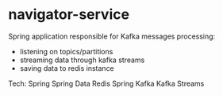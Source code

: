 # navigator-service

Spring application responsible for Kafka messages processing:
+ listening on topics/partitions
+ streaming data through kafka streams
+ saving data to redis instance


Tech:
Spring
Spring Data Redis
Spring Kafka
Kafka Streams
